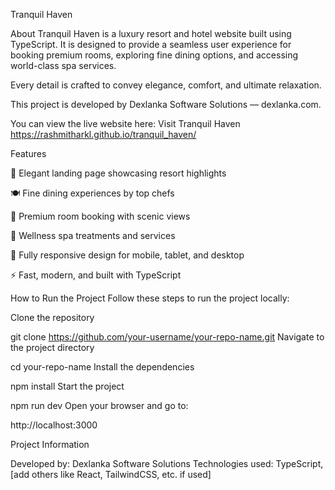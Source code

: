 Tranquil Haven

About
Tranquil Haven is a luxury resort and hotel website built using TypeScript.
It is designed to provide a seamless user experience for booking premium rooms, exploring fine dining options, and accessing world-class spa services.

Every detail is crafted to convey elegance, comfort, and ultimate relaxation.

This project is developed by Dexlanka Software Solutions — dexlanka.com.

You can view the live website here: Visit Tranquil Haven
https://rashmitharkl.github.io/tranquil_haven/

Features

🌴 Elegant landing page showcasing resort highlights

🍽️ Fine dining experiences by top chefs

🛌 Premium room booking with scenic views

💆 Wellness spa treatments and services

📱 Fully responsive design for mobile, tablet, and desktop

⚡ Fast, modern, and built with TypeScript

How to Run the Project
Follow these steps to run the project locally:

Clone the repository

git clone https://github.com/your-username/your-repo-name.git
Navigate to the project directory

cd your-repo-name
Install the dependencies

npm install
Start the project

npm run dev
Open your browser and go to:


http://localhost:3000

Project Information

Developed by: Dexlanka Software Solutions
Technologies used: TypeScript, [add others like React, TailwindCSS, etc. if used]
